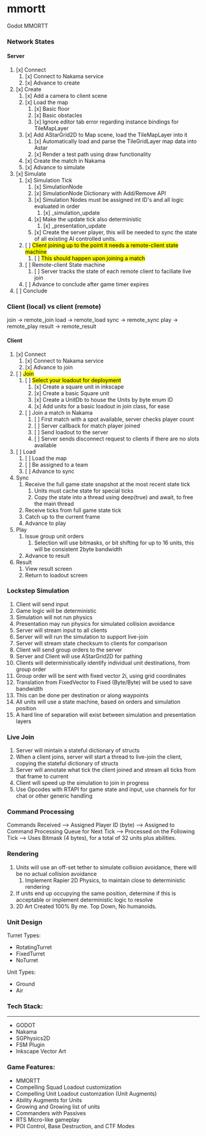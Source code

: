 # mmortt
Godot MMORTT

### Network States
#### Server
1. [x] Connect
   1. [x] Connect to Nakama service
   2. [x] Advance to create
2. [x] Create
   1. [x] Add a camera to client scene
   2. [x] Load the map
      1. [x] Basic floor
      2. [x] Basic obstacles
      3. [x] Ignore editor tab error regarding instance bindings for TileMapLayer
   3. [x] Add AStarGrid2D to Map scene, load the TileMapLayer into it
      1. [x] Automatically load and parse the TileGridLayer map data into Astar
      2. [x] Render a test path using draw functionality
   4. [x] Create the match in Nakama
   5. [x] Advance to simulate
3. [x] Simulate
   1. [x] Simulation Tick
      1. [x] SimulationNode
      2. [x] SimulationNode Dictionary with Add/Remove API
      3. [x] Simulation Nodes must be assigned int ID's and all logic evaluated in order
         1. [x] _simulation_update
      5. [x] Make the update tick also deterministic
         1. [x] _presentation_update
      6. [x] Create the server player, this will be needed to sync the state of all existing AI controlled units.
   2. [ ] <mark>Client joining up to the point it needs a remote-client state machine</mark>
      1. [ ] <mark>This should happen upon joining a match</mark>
   3. [ ] Remote-client State machine
      1. [ ] Server tracks the state of each remote client to faciliate live join
   6. [ ] Advance to conclude after game timer expires
4. [ ] Conclude

### Client (local) vs client (remote)
join -> remote_join
load -> remote_load
sync -> remote_sync
play -> remote_play
result -> remote_result

#### Client
1. [x] Connect
   1. [x] Connect to Nakama service
   2. [x] Advance to join
2. [ ] <mark>Join</mark>
   1. [ ] <mark>Select your loadout for deployment</mark>
      1. [x] Create a square unit in inkscape
      2. [x] Create a basic Square unit
      3. [x] Create a UnitDb to house the Units by byte enum ID
      4. [x] Add units for a basic loadout in join class, for ease
   2. [ ] Join a match in Nakama
      1. [ ] First match with a spot available, server checks player count
      2. [ ] Server callback for match player joined
      3. [ ] Send loadout to the server
      4. [ ] Server sends disconnect request to clients if there are no slots available
3. [ ] Load
   1. [ ] Load the map
   2. [ ] Be assigned to a team
   3. [ ] Advance to sync
4. Sync
   1. Receive the full game state snapshot at the most recent state tick
      1. Units must cache state for special ticks
      2. Copy the state into a thread using deep(true) and await, to free the main thread
   2. Receive ticks from full game state tick
   3. Catch up to the current frame
   4. Advance to play
5. Play
   1. Issue group unit orders
      1. Selection will use bitmasks, or bit shifting for up to 16 units, this will be consistent 2byte bandwidth
   2. Advance to result
6. Result
   1. View result screen
   2. Return to loadout screen

### Lockstep Simulation
1. Client will send input
2. Game logic will be deterministic
3. Simulation will not run physics
4. Presentation may run physics for simulated collision avoidance
5. Server will stream input to all clients
6. Server will will run the simulation to support live-join
7. Server will stream state checksum to clients for comparison
8. Client will send group orders to the server
9. Server and Client will use AStarGrid2D for pathing
10. Clients will deterministically identify individual unit destinations, from group order
   1. Group order will be sent with fixed vector 2i, using grid coordinates
   2. Translation from FixedVector to Fixed (Byte/Byte) will be used to save bandwidth
   3. This can be done per destination or along waypoints
11. All units will use a state machine, based on orders and simulation position
12. A hard line of separation will exist between simulation and presentation layers

### Live Join
1. Server will mintain a stateful dictionary of structs
2. When a client joins, server will start a thread to live-join the client, copying the stateful dictionary of structs
3. Server will annotate what tick the client joined and stream all ticks from that frame to current
4. Client will speed up the simulation to join in progress
5. Use Opcodes with RTAPI for game state and input, use channels for for chat or other generic handling

### Command Processing
Commands Received --> Assigned Player ID (byte) --> Assigned to Command Processing Queue for Next Tick --> Processed on the Following Tick --> Uses Bitmask (4 bytes), for a total of 32 units plus abilities.

### Rendering
1. Units will use an off-set tether to simulate collision avoidance, there will be no actual collision avoidance
   1. Implement Rapier 2D Physics, to maintain close to deterministic rendering
2. If units end up occupying the same position, determine if this is acceptable or implement deterministic logic to resolve
3. 2D Art Created 100% By me. Top Down, No humanoids.

### Unit Design
Turret Types:
- RotatingTurret
- FixedTurret
- NoTurret

Unit Types:
- Ground
- Air

### Tech Stack:
---
- GODOT
- Nakama
- SGPhysics2D
- FSM Plugin
- Inkscape Vector Art

### Game Features:
- MMORTT
- Compelling Squad Loadout customization
- Compelling Unit Loadout customzation (Unit Augments)
- Ability Augments for Units
- Growing and Growing list of units
- Commanders with Passives
- RTS Micro-like gameplay
- POI Control, Base Destruction, and CTF Modes